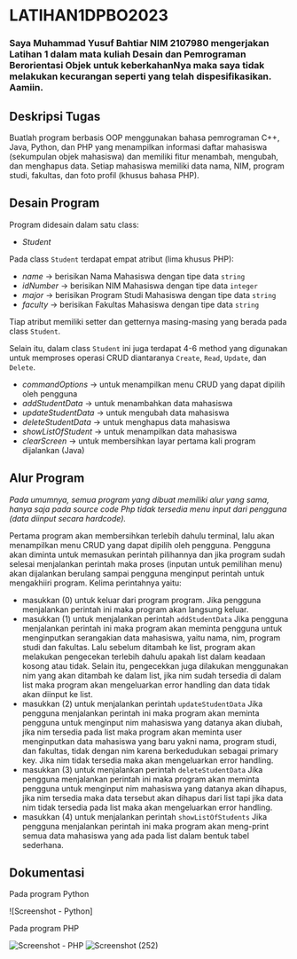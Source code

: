 # LATIHAN1DPBO2023
### Saya Muhammad Yusuf Bahtiar NIM 2107980 mengerjakan Latihan 1 dalam mata kuliah Desain dan Pemrograman Berorientasi Objek untuk keberkahanNya maka saya tidak melakukan kecurangan seperti yang telah dispesifikasikan. Aamiin.

## Deskripsi Tugas
Buatlah program berbasis OOP menggunakan bahasa pemrograman C++, Java, Python, dan PHP yang menampilkan informasi daftar mahasiswa (sekumpulan objek mahasiswa) dan memiliki fitur menambah, mengubah, dan menghapus data. Setiap mahasiswa memiliki data nama, NIM, program studi, fakultas, dan foto profil (khusus bahasa PHP).

## Desain Program
Program didesain dalam satu class:
* *Student*

Pada class `Student` terdapat empat atribut (lima khusus PHP):
* *name* -> berisikan Nama Mahasiswa dengan tipe data `string`
* *idNumber* -> berisikan NIM Mahasiswa dengan tipe data `integer`
* *major* -> berisikan Program Studi Mahasiswa dengan tipe data `string`
* *faculty* -> berisikan Fakultas Mahasiswa dengan tipe data `string`

Tiap atribut memiliki setter dan getternya masing-masing yang berada pada class `Student`.

Selain itu, dalam class `Student` ini juga terdapat 4-6 method yang digunakan untuk memproses operasi CRUD diantaranya `Create`, `Read`, `Update`, dan `Delete`.
* *commandOptions* -> untuk menampilkan menu CRUD yang dapat dipilih oleh pengguna
* *addStudentData* -> untuk menambahkan data mahasiswa
* *updateStudentData* -> untuk mengubah data mahasiswa
* *deleteStudentData* -> untuk menghapus data mahasiswa
* *showListOfStudent* -> untuk menampilkan data mahasiswa
* *clearScreen* -> untuk membersihkan layar pertama kali program dijalankan (Java)

## Alur Program
*Pada umumnya, semua program yang dibuat memiliki alur yang sama, hanya saja pada source code Php tidak tersedia menu input dari pengguna (data diinput secara hardcode).*

Pertama program akan membersihkan terlebih dahulu terminal, lalu akan menampilkan menu CRUD yang dapat dipilih oleh pengguna. Pengguna akan diminta untuk memasukan perintah pilihannya 
dan jika program sudah selesai menjalankan perintah maka proses (inputan untuk pemilihan menu) akan dijalankan berulang sampai pengguna menginput perintah untuk mengakhiiri program. 
Kelima perintahnya yaitu:
* masukkan (0) untuk keluar dari program program.
Jika pengguna menjalankan perintah ini maka program akan langsung keluar.
* masukkan (1) untuk menjalankan perintah `addStudentData`
Jika pengguna menjalankan perintah ini maka program akan meminta pengguna untuk menginputkan serangakian data mahasiswa, yaitu nama, nim, program studi dan fakultas. Lalu sebelum ditambah ke list, program akan melakukan pengecekan terlebih dahulu apakah list dalam keadaan kosong atau tidak. Selain itu, pengecekkan juga dilakukan menggunakan nim yang akan ditambah ke dalam list, jika nim sudah tersedia di dalam list maka program akan mengeluarkan error handling dan data tidak akan diinput ke list.
* masukkan (2) untuk menjalankan perintah `updateStudentData`
Jika pengguna menjalankan perintah ini maka program akan meminta pengguna untuk menginput nim mahasiswa yang datanya akan diubah, jika nim tersedia pada list maka program akan meminta user menginputkan data mahasiswa yang baru yakni nama, program studi, dan fakultas, tidak dengan nim karena berkedudukan sebagai primary key. Jika nim tidak tersedia maka akan mengeluarkan error handling.
* masukkan (3) untuk menjalankan perintah `deleteStudentData`
Jika pengguna menjalankan perintah ini maka program akan meminta pengguna untuk menginput nim mahasiswa yang datanya akan dihapus, jika nim tersedia maka data tersebut akan dihapus dari list tapi jika data nim tidak tersedia pada list maka akan mengeluarkan error handling.
* masukkan (4) untuk menjalankan perintah `showListOfStudents`
Jika pengguna menjalankan perintah ini maka program akan meng-print semua data mahasiswa yang ada pada list dalam bentuk tabel sederhana.

## Dokumentasi
Pada program Python

![Screenshot - Python]

Pada program PHP

![Screenshot - PHP]()
![Screenshot (252)]()
